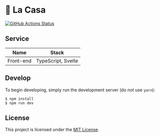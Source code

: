 # :house_with_garden: La Casa

[![GitHub Actions Status](https://github.com/figtive/la-casa/actions/workflows/build.yml/badge.svg)](https://github.com/figtive/la-casa/actions/workflows/build.yml)

## Service

|   Name    | Stack              |
| :-------: | ------------------ |
| Front-end | TypeScript, Svelte |

## Develop

To begin developing, simply run the development server (do not use `yarn`):

```shell
$ npm install
$ npm run dev
```

## License

This project is licensed under the [MIT License](https://github.com/figtive/la-casa/blob/master/LICENSE).
